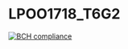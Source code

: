 # LPOO1718_T6G2


[![BCH compliance](https://bettercodehub.com/edge/badge/diogomotapinto/LPOO1718_T6G2?branch=master&token=a887be0cf9fc90e65b6ba675d417242794d43b1f)](https://bettercodehub.com/)

